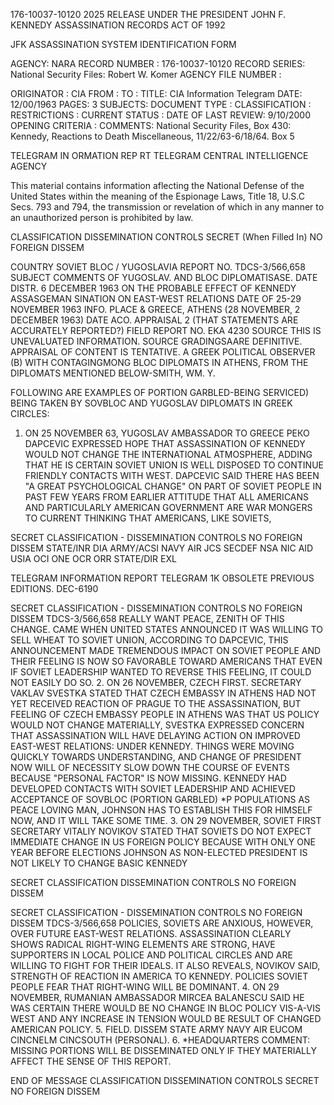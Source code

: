 176-10037-10120 2025 RELEASE UNDER THE PRESIDENT JOHN F. KENNEDY ASSASSINATION RECORDS ACT OF 1992

JFK ASSASSINATION SYSTEM
IDENTIFICATION FORM

AGENCY: NARA
RECORD NUMBER : 176-10037-10120
RECORD SERIES: National Security Files: Robert W. Komer
AGENCY FILE NUMBER :

ORIGINATOR : CIA
FROM :
TO :
TITLE: CIA Information Telegram
DATE: 12/00/1963
PAGES: 3
SUBJECTS:
DOCUMENT TYPE :
CLASSIFICATION :
RESTRICTIONS :
CURRENT STATUS :
DATE OF LAST REVIEW: 9/10/2000
OPENING CRITERIA :
COMMENTS: National Security Files, Box 430: Kennedy, Reactions to Death
Miscellaneous, 11/22/63-6/18/64. Box 5

TELEGRAM IN ORMATION REP RT TELEGRAM
CENTRAL INTELLIGENCE AGENCY

This material contains information aflecting the National Defense of the United States within the meaning of the Espionage Laws, Title 18, U.S.C Secs.
793 and 794, the transmission or revelation of which in any manner to an unauthorized person is prohibited by law.

CLASSIFICATION DISSEMINATION CONTROLS
SECRET
(When Filled In)
NO FOREIGN DISSEM

COUNTRY SOVIET BLOC / YUGOSLAVIA REPORT NO. TDCS-3/566,658
SUBJECT COMMENTS OF YUGOSLAV. AND BLOC DIPLOMATISASE. DATE DISTR. 6 DECEMBER 1963
ON THE PROBABLE EFFECT OF KENNEDY ASSASGEMAN
SINATION ON EAST-WEST RELATIONS
DATE OF 25-29 NOVEMBER 1963
INFO.
PLACE & GREECE, ATHENS (28 NOVEMBER, 2 DECEMBER 1963)
DATE ACO.
APPRAISAL 2 (THAT STATEMENTS ARE ACCURATELY REPORTED?) FIELD REPORT NO. EKA 4230
SOURCE THIS IS UNEVALUATED INFORMATION. SOURCE GRADINGSAARE DEFINITIVE. APPRAISAL OF CONTENT IS TENTATIVE.
A GREEK POLITICAL OBSERVER (B) WITH CONTAGINGMONG BLOC DIPLOMATS IN ATHENS,
FROM THE DIPLOMATS MENTIONED BELOW-SMITH, WM. Y.

FOLLOWING ARE EXAMPLES OF PORTION GARBLED-BEING SERVICED) BEING TAKEN BY SOVBLOC
AND YUGOSLAV DIPLOMATS IN GREEK CIRCLES:
1. ON 25 NOVEMBER 63, YUGOSLAV AMBASSADOR TO GREECE PЕКО
DAPCEVIC EXPRESSED HOPE THAT ASSASSINATION OF KENNEDY WOULD NOT
CHANGE THE INTERNATIONAL ATMOSPHERE, ADDING THAT HE IS CERTAIN
SOVIET UNION IS WELL DISPOSED TO CONTINUE FRIENDLY CONTACTS WITH
WEST. DAPCEVIC SAID THERE HAS BEEN "A GREAT PSYCHOLOGICAL CHANGE"
ON PART OF SOVIET PEOPLE IN PAST FEW YEARS FROM EARLIER ATTITUDE
THAT ALL AMERICANS AND PARTICULARLY AMERICAN GOVERNMENT ARE WAR
MONGERS TO CURRENT THINKING THAT AMERICANS, LIKE SOVIETS,

SECRET
CLASSIFICATION - DISSEMINATION CONTROLS
NO FOREIGN DISSEM
STATE/INR DIA ARMY/ACSI NAVY AIR JCS SECDEF NSA NIC AID USIA OCI ONE OCR ORR
STATE/DIR EXL

TELEGRAM INFORMATION REPORT TELEGRAM
1K
OBSOLETE PREVIOUS EDITIONS.
DEC-6190

SECRET
CLASSIFICATION - DISSEMINATION CONTROLS
NO FOREIGN DISSEM TDCS-3/566,658
REALLY WANT PEACE, ZENITH OF THIS CHANGE. CAME WHEN UNITED STATES
ANNOUNCED IT WAS WILLING TO SELL WHEAT TO SOVIET UNION, ACCORDING
TO DAPCEVIC, THIS ANNOUNCEMENT MADE TREMENDOUS IMPACT ON SOVIET
PEOPLE AND THEIR FEELING IS NOW SO FAVORABLE TOWARD AMERICANS
THAT EVEN IF SOVIET LEADERSHIP WANTED TO REVERSE THIS FEELING,
IT COULD NOT EASILY DO SO.
2. ON 26 NOVEMBER, CZECH FIRST. SECRETARY VAKLAV SVESTKA
STATED THAT CZECH EMBASSY IN ATHENS HAD NOT YET RECEIVED REACTION
OF PRAGUE TO THE ASSASSINATION, BUT FEELING OF CZECH EMBASSY
PEOPLE IN ATHENS WAS THAT US POLICY WOULD NOT CHANGE MATERIALLY,
SVESTKA EXPRESSED CONCERN THAT ASSASSINATION WILL HAVE DELAYING
ACTION ON IMPROVED EAST-WEST RELATIONS: UNDER KENNEDY. THINGS
WERE MOVING QUICKLY TOWARDS UNDERSTANDING, AND CHANGE OF PRESIDENT
NOW WILL OF NECESSITY SLOW DOWN THE COURSE OF EVENTS BECAUSE
"PERSONAL FACTOR" IS NOW MISSING. KENNEDY HAD DEVELOPED CONTACTS
WITH SOVIET LEADERSHIP AND ACHIEVED ACCEPTANCE OF SOVBLOC (PORTION
GARBLED) *P POPULATIONS AS PEACE LOVING MAN, JOHNSON HAS TO ESTABLISH
THIS FOR HIMSELF NOW, AND IT WILL TAKE SOME TIME.
3. ON 29 NOVEMBER, SOVIET FIRST SECRETARY VITALIY NOVIKOV
STATED THAT SOVIETS DO NOT EXPECT IMMEDIATE CHANGE IN US FOREIGN
POLICY BECAUSE WITH ONLY ONE YEAR BEFORE ELECTIONS JOHNSON AS
NON-ELECTED PRESIDENT IS NOT LIKELY TO CHANGE BASIC KENNEDY

SECRET
CLASSIFICATION DISSEMINATION CONTROLS
NO FOREIGN DISSEM

SECRET
CLASSIFICATION - DISSEMINATION CONTROLS
NO FOREIGN DISSEM TDCS-3/566,658
POLICIES, SOVIETS ARE ANXIOUS, HOWEVER, OVER FUTURE EAST-WEST
RELATIONS. ASSASSINATION CLEARLY SHOWS RADICAL RIGHT-WING ELEMENTS
ARE STRONG, HAVE SUPPORTERS IN LOCAL POLICE AND POLITICAL CIRCLES
AND ARE WILLING TO FIGHT FOR THEIR IDEALS. IT ALSO REVEALS,
NOVIKOV SAID, STRENGTH OF REACTION IN AMERICA TO KENNEDY. POLICIES
SOVIET PEOPLE FEAR THAT RIGHT-WING WILL BE DOMINANT.
4. ON 29 NOVEMBER, RUMANIAN AMBASSADOR MIRCEA BALANESCU SAID
HE WAS CERTAIN THERE WOULD BE NO CHANGE IN BLOC POLICY VIS-A-VIS
WEST AND ANY INCREASE IN TENSION WOULD BE RESULT OF CHANGED
AMERICAN POLICY.
5. FIELD. DISSEM STATE ARMY NAVY AIR EUCOM CINCNELM CINCSOUTH
(PERSONAL).
6. *HEADQUARTERS COMMENT: MISSING PORTIONS WILL BE DISSEMINATED ONLY IF
THEY MATERIALLY AFFECT THE SENSE OF THIS REPORT.

END OF MESSAGE
CLASSIFICATION DISSEMINATION CONTROLS
SECRET NO FOREIGN DISSEM
